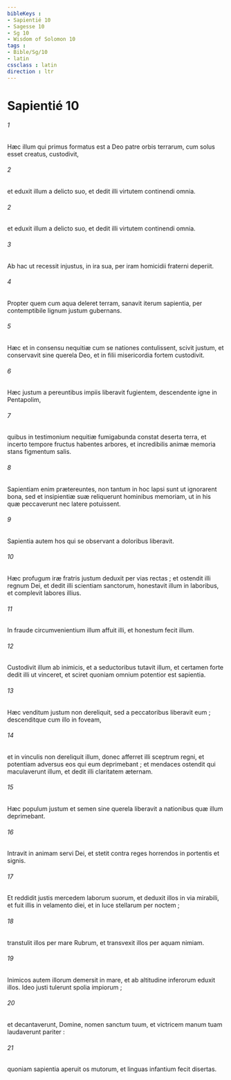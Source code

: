 ```yaml
---
bibleKeys : 
- Sapientié 10
- Sagesse 10
- Sg 10
- Wisdom of Solomon 10
tags : 
- Bible/Sg/10
- latin
cssclass : latin
direction : ltr
---
```


# Sapientié 10

###### 1
Hæc illum qui primus formatus est a Deo patre orbis terrarum, cum solus esset creatus, custodivit,
###### 2
et eduxit illum a delicto suo, et dedit illi virtutem continendi omnia.
###### 2
et eduxit illum a delicto suo, et dedit illi virtutem continendi omnia.
###### 3
Ab hac ut recessit injustus, in ira sua, per iram homicidii fraterni deperiit.
###### 4
Propter quem cum aqua deleret terram, sanavit iterum sapientia, per contemptibile lignum justum gubernans.
###### 5
Hæc et in consensu nequitiæ cum se nationes contulissent, scivit justum, et conservavit sine querela Deo, et in filii misericordia fortem custodivit.
###### 6
Hæc justum a pereuntibus impiis liberavit fugientem, descendente igne in Pentapolim,
###### 7
quibus in testimonium nequitiæ fumigabunda constat deserta terra, et incerto tempore fructus habentes arbores, et incredibilis animæ memoria stans figmentum salis.
###### 8
Sapientiam enim prætereuntes, non tantum in hoc lapsi sunt ut ignorarent bona, sed et insipientiæ suæ reliquerunt hominibus memoriam, ut in his quæ peccaverunt nec latere potuissent.
###### 9
Sapientia autem hos qui se observant a doloribus liberavit.
###### 10
Hæc profugum iræ fratris justum deduxit per vias rectas ; et ostendit illi regnum Dei, et dedit illi scientiam sanctorum, honestavit illum in laboribus, et complevit labores illius.
###### 11
In fraude circumvenientium illum affuit illi, et honestum fecit illum.
###### 12
Custodivit illum ab inimicis, et a seductoribus tutavit illum, et certamen forte dedit illi ut vinceret, et sciret quoniam omnium potentior est sapientia.
###### 13
Hæc venditum justum non dereliquit, sed a peccatoribus liberavit eum ; descenditque cum illo in foveam,
###### 14
et in vinculis non dereliquit illum, donec afferret illi sceptrum regni, et potentiam adversus eos qui eum deprimebant ; et mendaces ostendit qui maculaverunt illum, et dedit illi claritatem æternam.
###### 15
Hæc populum justum et semen sine querela liberavit a nationibus quæ illum deprimebant.
###### 16
Intravit in animam servi Dei, et stetit contra reges horrendos in portentis et signis.
###### 17
Et reddidit justis mercedem laborum suorum, et deduxit illos in via mirabili, et fuit illis in velamento diei, et in luce stellarum per noctem ;
###### 18
transtulit illos per mare Rubrum, et transvexit illos per aquam nimiam.
###### 19
Inimicos autem illorum demersit in mare, et ab altitudine inferorum eduxit illos. Ideo justi tulerunt spolia impiorum ;
###### 20
et decantaverunt, Domine, nomen sanctum tuum, et victricem manum tuam laudaverunt pariter :
###### 21
quoniam sapientia aperuit os mutorum, et linguas infantium fecit disertas.
